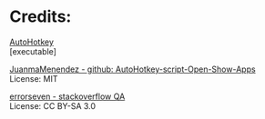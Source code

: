 # Credits:

[AutoHotkey](https://www.autohotkey.com)  
[executable]

[JuanmaMenendez - github: AutoHotkey-script-Open-Show-Apps](https://github.com/JuanmaMenendez/AutoHotkey-script-Open-Show-Apps)  
License: MIT

[errorseven - stackoverflow QA](https://stackoverflow.com/a/39263800/483588)  
License: CC BY-SA 3.0
